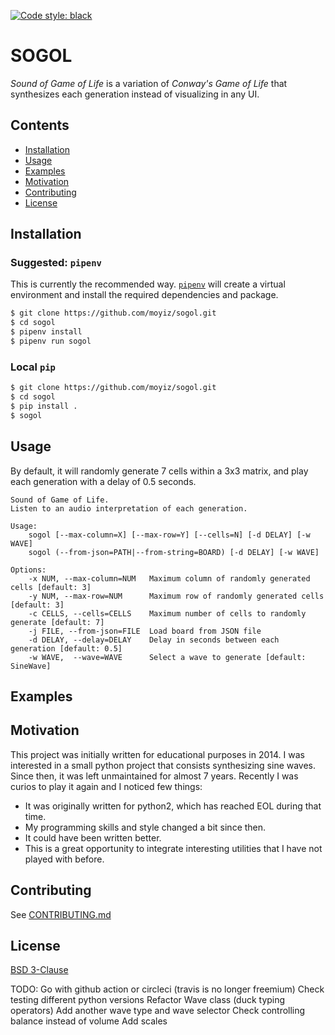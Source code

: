 [![Code style: black](https://img.shields.io/badge/code%20style-black-000000.svg)](https://github.com/psf/black)


# SOGOL
_Sound of Game of Life_ is a variation of _Conway's Game of Life_ that synthesizes each generation instead of visualizing in any UI.

## Contents
- [Installation](#installation)
- [Usage](#usage)
- [Examples](#examples)
- [Motivation](#motivation)
- [Contributing](#contributing)
- [License](#license)

## Installation

### Suggested: `pipenv`
This is currently the recommended way. [`pipenv`](https://github.com/pypa/pipenv) will create a virtual environment and install the required dependencies and package.
```sh
$ git clone https://github.com/moyiz/sogol.git
$ cd sogol
$ pipenv install
$ pipenv run sogol
```

### Local `pip`
```sh
$ git clone https://github.com/moyiz/sogol.git
$ cd sogol
$ pip install .
$ sogol
```

## Usage
By default, it will randomly generate 7 cells within a 3x3 matrix, and play each generation with a delay of 0.5 seconds. 
```
Sound of Game of Life.
Listen to an audio interpretation of each generation.

Usage:
    sogol [--max-column=X] [--max-row=Y] [--cells=N] [-d DELAY] [-w WAVE]
    sogol (--from-json=PATH|--from-string=BOARD) [-d DELAY] [-w WAVE]

Options:
    -x NUM, --max-column=NUM   Maximum column of randomly generated cells [default: 3]
    -y NUM, --max-row=NUM      Maximum row of randomly generated cells [default: 3]
    -c CELLS, --cells=CELLS    Maximum number of cells to randomly generate [default: 7]
    -j FILE, --from-json=FILE  Load board from JSON file
    -d DELAY, --delay=DELAY    Delay in seconds between each generation [default: 0.5]
    -w WAVE,  --wave=WAVE      Select a wave to generate [default: SineWave]

```
## Examples


## Motivation
This project was initially written for educational purposes in 2014. I was interested in a small python project that consists synthesizing sine waves. Since then, it was left unmaintained for almost 7 years. Recently I was curios to play it again and I noticed few things:
* It was originally written for python2, which has reached EOL during that time.
* My programming skills and style changed a bit since then.
* It could have been written better.
* This is a great opportunity to integrate interesting utilities that I have not played with before.

## Contributing
See [CONTRIBUTING.md](https://github.com/moyiz/sogol/blob/master/CONTRIBUTING.md)

## License
[BSD 3-Clause](https://github.com/moyiz/sogol/blob/master/LICENSE)




TODO:
Go with github action or circleci (travis is no longer freemium)
Check testing different python versions
Refactor Wave class (duck typing operators)
Add another wave type and wave selector
Check controlling balance instead of volume
Add scales